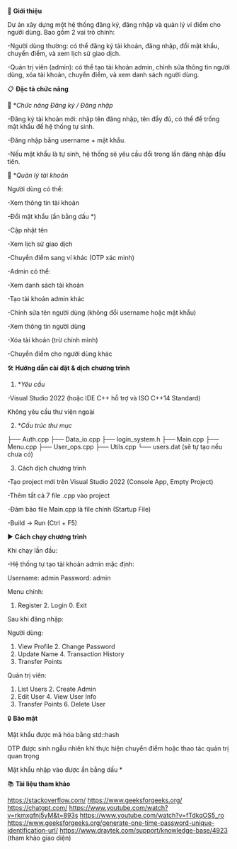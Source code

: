 📌 **Giới thiệu**

Dự án xây dựng một hệ thống đăng ký, đăng nhập và quản lý ví điểm cho người dùng. Bao gồm 2 vai trò chính:

-Người dùng thường: có thể đăng ký tài khoản, đăng nhập, đổi mật khẩu, chuyển điểm, và xem lịch sử giao dịch.

-Quản trị viên (admin): có thể tạo tài khoản admin, chỉnh sửa thông tin người dùng, xóa tài khoản, chuyển điểm, và xem danh sách người dùng.

📋 **Đặc tả chức năng**

🔐 **Chức năng Đăng ký / Đăng nhập*

-Đăng ký tài khoản mới: nhập tên đăng nhập, tên đầy đủ, có thể để trống mật khẩu để hệ thống tự sinh.

-Đăng nhập bằng username + mật khẩu.

-Nếu mật khẩu là tự sinh, hệ thống sẽ yêu cầu đổi trong lần đăng nhập đầu tiên.

📁 **Quản lý tài khoản*

Người dùng có thể:

-Xem thông tin tài khoản

-Đổi mật khẩu (ẩn bằng dấu *)

-Cập nhật tên

-Xem lịch sử giao dịch

-Chuyển điểm sang ví khác (OTP xác minh)

-Admin có thể:

-Xem danh sách tài khoản

-Tạo tài khoản admin khác

-Chỉnh sửa tên người dùng (không đổi username hoặc mật khẩu)

-Xem thông tin người dùng

-Xóa tài khoản (trừ chính mình)

-Chuyển điểm cho người dùng khác

🛠️ **Hướng dẫn cài đặt & dịch chương trình**

1. **Yêu cầu*

-Visual Studio 2022 (hoặc IDE C++ hỗ trợ và ISO C++14 Standard)

Không yêu cầu thư viện ngoài

2. **Cấu trúc thư mục*

├── Auth.cpp
├── Data_io.cpp
├── login_system.h
├── Main.cpp
├── Menu.cpp
├── User_ops.cpp
├── Utils.cpp
└── users.dat (sẽ tự tạo nếu chưa có)

3. Cách dịch chương trình

-Tạo project mới trên Visual Studio 2022 (Console App, Empty Project)

-Thêm tất cả 7 file .cpp vào project

-Đảm bảo file Main.cpp là file chính (Startup File)

-Build → Run (Ctrl + F5)

▶️ **Cách chạy chương trình**

Khi chạy lần đầu:

-Hệ thống tự tạo tài khoản admin mặc định:

Username: admin
Password: admin

Menu chính:

1. Register    2. Login    0. Exit



Sau khi đăng nhập:

Người dùng:

1. View Profile   2. Change Password
3. Update Name    4. Transaction History
5. Transfer Points

Quản trị viên:

1. List Users     2. Create Admin
3. Edit User      4. View User Info
5. Transfer Points   6. Delete User

🔒 **Bảo mật**

Mật khẩu được mã hóa bằng std::hash

OTP được sinh ngẫu nhiên khi thực hiện chuyển điểm hoặc thao tác quản trị quan trọng

Mật khẩu nhập vào được ẩn bằng dấu *

📚 **Tài liệu tham khảo**

https://stackoverflow.com/
https://www.geeksforgeeks.org/
https://chatgpt.com/
https://www.youtube.com/watch?v=rkmxgfnj5yM&t=893s
https://www.youtube.com/watch?v=fTdkqOS5_ro
https://www.geeksforgeeks.org/generate-one-time-password-unique-identification-url/
https://www.draytek.com/support/knowledge-base/4923 (tham khảo giao diện)

